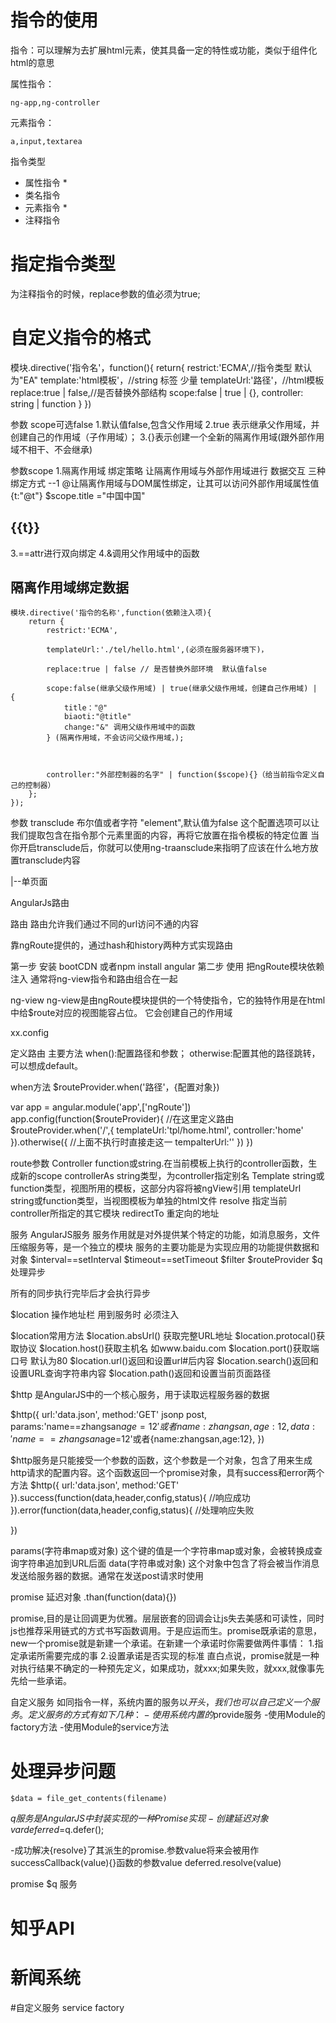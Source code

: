# 指令的使用

指令：可以理解为去扩展html元素，使其具备一定的特性或功能，类似于组件化html的意思

属性指令：

    ng-app,ng-controller

元素指令：

    a,input,textarea
指令类型
- 属性指令  *
- 类名指令  
- 元素指令  *
- 注释指令

# 指定指令类型
为注释指令的时候，replace参数的值必须为true;

# 自定义指令的格式
模块.directive('指令名'，function(){
  return{
    restrict:'ECMA',//指令类型  默认为"EA"
    template:'html模板'，//string   标签 少量
    templateUrl:'路径'，//html模板
    replace:true | false,//是否替换外部结构
    scope:false | true | {},
    controller: string | function
  }
})

参数 scope可选false
1.默认值false,包含父作用域
2.true 表示继承父作用域，并创建自己的作用域（子作用域）；
3.{}表示创建一个全新的隔离作用域(跟外部作用域不相干、不会继承)


参数scope
1.隔离作用域 绑定策略   让隔离作用域与外部作用域进行 数据交互
三种绑定方式
--1 @让隔离作用域与DOM属性绑定，让其可以访问外部作用域属性值
{t:"@t"}
$scope.title ="中国中国"
<title t="title"></title>
<h2>{{t}}</h2> 
3.==attr进行双向绑定
4.&调用父作用域中的函数


## 隔离作用域绑定数据
    模块.directive('指令的名称',function(依赖注入项){
        return {
            restrict:'ECMA',
            
            templateUrl:'./tel/hello.html',(必须在服务器环境下)，

            replace:true | false // 是否替换外部环境  默认值false

            scope:false(继承父级作用域) | true(继承父级作用域，创建自己作用域) | {
                title："@"
                biaoti:"@title"
                change:"&" 调用父级作用域中的函数
            } (隔离作用域，不会访问父级作用域，);



            controller:"外部控制器的名字" | function($scope){}（给当前指令定义自己的控制器）
        };
    });


参数 transclude
布尔值或者字符 "element",默认值为false
这个配置选项可以让我们提取包含在指令那个元素里面的内容，再将它放置在指令模板的特定位置
当你开启transclude后，你就可以使用ng-traansclude来指明了应该在什么地方放置transclude内容



|--单页面

AngularJs路由

路由
  路由允许我们通过不同的url访问不通的内容

靠ngRoute提供的，通过hash和history两种方式实现路由

第一步 安装  bootCDN  或者npm  install  angular
第二步 使用
把ngRoute模块依赖注入
通常将ng-view指令和路由组合在一起  

ng-view
ng-view是由ngRoute模块提供的一个特使指令，它的独特作用是在html中给$route对应的视图能容占位。
它会创建自己的作用域

xx.config

定义路由
主要方法
when():配置路径和参数；
otherwise:配置其他的路径跳转，可以想成default。


when方法 
$routeProvider.when('路径'，{配置对象})

var app = angular.module('app',['ngRoute'])
app.config(function($routeProvider){
//在这里定义路由
    $routeProvider.when('/',{
        templateUrl:'tpl/home.html',
        controller:'home'
    }).otherwise({   //上面不执行时直接走这一
         tempalterUrl:''
    })
})



route参数
Controller   function或string.在当前模板上执行的controller函数，生成新的scope
controllerAs  string类型，为controller指定别名
Template   string或function类型，视图所用的模板，这部分内容将被ngView引用
templateUrl  string或function类型，当视图模板为单独的html文件
resolve 指定当前controller所指定的其它模块
redirectTo 重定向的地址






服务
AngularJS服务
  服务作用就是对外提供某个特定的功能，如消息服务，文件压缩服务等，是一个独立的模块
  服务的主要功能是为实现应用的功能提供数据和对象
  $interval==setInterval 
  $timeout==setTimeout
  $filter
  $routeProvider
  $q 处理异步


所有的同步执行完毕后才会执行异步


$location  操作地址栏   用到服务时   必须注入

$location常用方法
$location.absUrl() 获取完整URL地址
$location.protocal()获取协议
$location.host()获取主机名 如www.baidu.com
$location.port()获取端口号 默认为80
$location.url()返回和设置url#后内容
$location.search()返回和设置URL查询字符串内容
$location.path()返回和设置当前页面路径





$http
是AngularJS中的一个核心服务，用于读取远程服务器的数据

$http({
    url:'data.json',
    method:'GET'  jsonp  post,
    params:'name==zhangsan$age=12'或者{name:zhangsan,age:12},
    data:'name==zhangsan$age=12'或者{name:zhangsan,age:12},
})

$http服务是只能接受一个参数的函数，这个参数是一个对象，包含了用来生成http请求的配置内容。这个函数返回一个promise对象，具有success和error两个方法
$http({
    url:'data.json',
    method:'GET'
}).success(function(data,header,config,status){
    //响应成功
}).error(function(data,header,config,status){
    //处理响应失败
    
})

params(字符串map或对象)
这个键的值是一个字符串map或对象，会被转换成查询字符串追加到URL后面
data(字符串或对象)
这个对象中包含了将会被当作消息发送给服务器的数据。通常在发送post请求时使用

promise  延迟对象
   .than(function(data){})

promise,目的是让回调更为优雅。层层嵌套的回调会让js失去美感和可读性，同时js也推荐采用链式的方式书写函数调用。于是应运而生。promise既承诺的意思，new一个promise就是新建一个承诺。在新建一个承诺时你需要做两件事情：
1.指定承诺所需要完成的事
2.设置承诺是否实现的标准
直白点说，promise就是一种对执行结果不确定的一种预先定义，如果成功，就xxx;如果失败，就xxx,就像事先先给一些承诺。








自定义服务
如同指令一样，系统内置的服务以$开头，我们也可以自己定义一个服务。
定义服务的方式有如下几种：
-使用系统内置的$provide服务
-使用Module的factory方法
-使用Module的service方法


# 处理异步问题
    $data = file_get_contents(filename)

$q服务是AngularJS中封装实现的一种Promise实现
-创建延迟对象
var deferred=$q.defer();

-成功解决{resolve}了其派生的promise.参数value将来会被用作successCallback(value){}函数的参数value
deferred.resolve(value)

promise
$q 服务
# 知乎API
# 新闻系统
#自定义服务
service
factory











